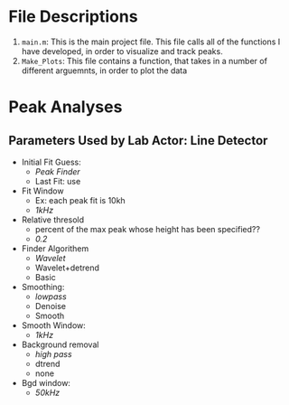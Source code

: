 


# File Descriptions #
1. `main.m`: This is the main project file. This file calls all of the 
           functions I have developed, in order to visualize and track peaks.
2. `Make_Plots`: This file contains a function, that takes in a number of 
                 different arguemnts, in order to plot the data




# Peak Analyses #

## Parameters Used by Lab Actor: Line Detector ##
* Initial Fit Guess:
    - _Peak Finder_
    - Last Fit: use
* Fit Window
    - Ex: each peak fit is 10kh
    - _1kHz_
* Relative thresold
    - percent of the max peak whose height has been specified??
    - _0.2_
* Finder Algorithem
    - _Wavelet_
    - Wavelet+detrend
    - Basic
* Smoothing:
    - _lowpass_
    - Denoise
    - Smooth
* Smooth Window:
    - _1kHz_
* Background removal
    - _high pass_
    - dtrend
    - none
* Bgd window:
    - _50kHz_





